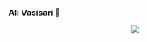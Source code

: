 ### Ali Vasisari 👋

<p align="center">
  <a href="https://skillicons.dev">
    <img src="https://skillicons.dev/icons?i=git,cpp,androidstudio,django,idea,java,js,kotlin,py" />
  </a>
</p>
